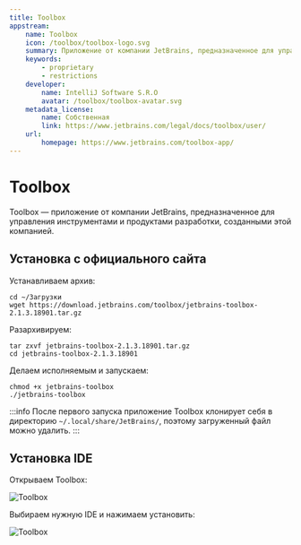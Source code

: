 ```yaml
---
title: Toolbox
appstream:
    name: Toolbox
    icon: /toolbox/toolbox-logo.svg
    summary: Приложение от компании JetBrains, предназначенное для управления инструментами и продуктами разработки, созданными этой компанией.
    keywords:
        - proprietary
        - restrictions
    developer:
        name: IntelliJ Software S.R.O
        avatar: /toolbox/toolbox-avatar.svg
    metadata_license:
        name: Собственная
        link: https://www.jetbrains.com/legal/docs/toolbox/user/
    url:
        homepage: https://www.jetbrains.com/toolbox-app/
---
```


# Toolbox

Toolbox — приложение от компании JetBrains, предназначенное для управления инструментами и продуктами разработки, созданными этой компанией.

## Установка с официального сайта

Устанавливаем архив:

```shell
cd ~/Загрузки
wget https://download.jetbrains.com/toolbox/jetbrains-toolbox-2.1.3.18901.tar.gz
```

Разархивируем:

```shell
tar zxvf jetbrains-toolbox-2.1.3.18901.tar.gz
cd jetbrains-toolbox-2.1.3.18901
```

Делаем исполняемым и запускаем:

```shell
chmod +x jetbrains-toolbox
./jetbrains-toolbox
```

:::info
После первого запуска приложение Toolbox клонирует себя в директорию `~/.local/share/JetBrains/`, поэтому загруженный файл можно удалить.
:::

## Установка IDE

Открываем Toolbox:

![Toolbox](/toolbox/toolbox_1.png)

Выбираем нужную IDE и нажимаем установить:

![Toolbox](/toolbox/toolbox_2.png)
